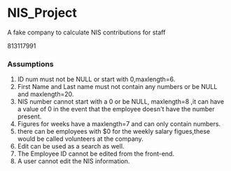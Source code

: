 # NIS_Project
A fake company to calculate NIS contributions for staff


813117991

### Assumptions

1) ID num must not be NULL or start with 0,maxlength=6.
2) First Name and Last name must not contain any numbers or be NULL and maxlength=20.
3) NIS number cannot start with a 0 or be NULL, maxlength=8 ,it can have a value of 0 in the event that the employee doesn't have the number present.
4) Figures for weeks have a maxlength=7 and can only contain numbers.
6) there can be employees with $0 for the weekly salary figues,these would be called volunteers at the company.
7) Edit can be used as a search as well.
8) The Employee ID cannot be edited from the front-end.
9) A user cannot edit the NIS information.


